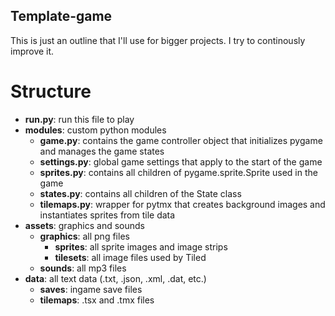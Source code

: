 ## Template-game

This is just an outline that I'll use for bigger projects. I try to continously improve it.


# Structure

- **run.py**: run this file to play
- **modules**: custom python modules
  - **game.py**: contains the game controller object that initializes pygame and manages the game states
  - **settings.py**: global game settings that apply to the start of the game
  - **sprites.py**: contains all children of pygame.sprite.Sprite used in the game
  - **states.py**: contains all children of the State class
  - **tilemaps.py**: wrapper for pytmx that creates background images and instantiates sprites from tile data 
- **assets**: graphics and sounds
  - **graphics**: all png files
     - **sprites**:  all sprite images and image strips
     - **tilesets**: all image files used by Tiled
  - **sounds**: all mp3 files
- **data**: all text data (.txt, .json, .xml, .dat, etc.)
  - **saves**: ingame save files
  - **tilemaps**: .tsx and .tmx files
